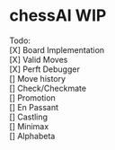 # chessAI WIP
Todo:  
[X] Board Implementation  
[X] Valid Moves  
[X] Perft Debugger  
[] Move history  
[] Check/Checkmate  
[] Promotion  
[] En Passant  
[] Castling  
[] Minimax  
[] Alphabeta  
